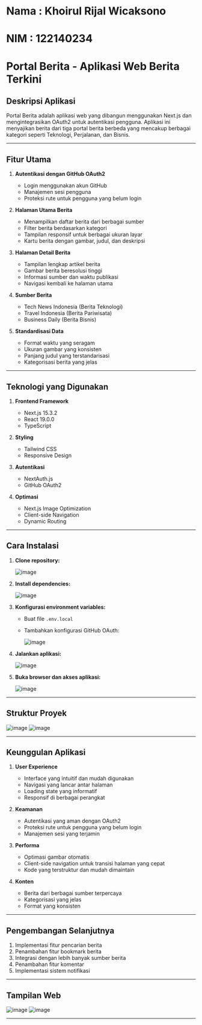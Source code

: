 # Nama : Khoirul Rijal Wicaksono
# NIM : 122140234

# Portal Berita - Aplikasi Web Berita Terkini

## Deskripsi Aplikasi

Portal Berita adalah aplikasi web yang dibangun menggunakan Next.js dan mengintegrasikan OAuth2 untuk autentikasi pengguna. Aplikasi ini menyajikan berita dari tiga portal berita berbeda yang mencakup berbagai kategori seperti Teknologi, Perjalanan, dan Bisnis.

---

## Fitur Utama

1. **Autentikasi dengan GitHub OAuth2**

   * Login menggunakan akun GitHub
   * Manajemen sesi pengguna
   * Proteksi rute untuk pengguna yang belum login

2. **Halaman Utama Berita**

   * Menampilkan daftar berita dari berbagai sumber
   * Filter berita berdasarkan kategori
   * Tampilan responsif untuk berbagai ukuran layar
   * Kartu berita dengan gambar, judul, dan deskripsi

3. **Halaman Detail Berita**

   * Tampilan lengkap artikel berita
   * Gambar berita beresolusi tinggi
   * Informasi sumber dan waktu publikasi
   * Navigasi kembali ke halaman utama

4. **Sumber Berita**

   * Tech News Indonesia (Berita Teknologi)
   * Travel Indonesia (Berita Pariwisata)
   * Business Daily (Berita Bisnis)

5. **Standardisasi Data**

   * Format waktu yang seragam
   * Ukuran gambar yang konsisten
   * Panjang judul yang terstandarisasi
   * Kategorisasi berita yang jelas

---

## Teknologi yang Digunakan

1. **Frontend Framework**

   * Next.js 15.3.2
   * React 19.0.0
   * TypeScript

2. **Styling**

   * Tailwind CSS
   * Responsive Design

3. **Autentikasi**

   * NextAuth.js
   * GitHub OAuth2

4. **Optimasi**

   * Next.js Image Optimization
   * Client-side Navigation
   * Dynamic Routing

---

## Cara Instalasi

1. **Clone repository:**
   
   ![image](https://github.com/user-attachments/assets/2aec4922-2e0f-4080-9ece-ddc08242c921)

3. **Install dependencies:**
   
   ![image](https://github.com/user-attachments/assets/e2521276-93ea-4825-870b-1918f03d3d05)

5. **Konfigurasi environment variables:**

   * Buat file `.env.local`
   * Tambahkan konfigurasi GitHub OAuth:
     
     ![image](https://github.com/user-attachments/assets/f9c0caee-1c1b-4f62-bea1-c5d806042547)

6. **Jalankan aplikasi:**
   
   ![image](https://github.com/user-attachments/assets/083b39d5-6036-4675-a6ce-339d8a7526dc)

8. **Buka browser dan akses aplikasi:**
   
   ![image](https://github.com/user-attachments/assets/1479d996-6096-45a0-9c16-67140a8afcc3)

---

## Struktur Proyek

![image](https://github.com/user-attachments/assets/25a987ab-81b9-4496-9023-723b8f6e2e4d)
![image](https://github.com/user-attachments/assets/4098d16d-e7bb-4a64-89a7-981c5ba095f5)

---

## Keunggulan Aplikasi

1. **User Experience**

   * Interface yang intuitif dan mudah digunakan
   * Navigasi yang lancar antar halaman
   * Loading state yang informatif
   * Responsif di berbagai perangkat

2. **Keamanan**

   * Autentikasi yang aman dengan OAuth2
   * Proteksi rute untuk pengguna yang belum login
   * Manajemen sesi yang terjamin

3. **Performa**

   * Optimasi gambar otomatis
   * Client-side navigation untuk transisi halaman yang cepat
   * Kode yang terstruktur dan mudah dimaintain

4. **Konten**

   * Berita dari berbagai sumber terpercaya
   * Kategorisasi yang jelas
   * Format yang konsisten

---

## Pengembangan Selanjutnya

1. Implementasi fitur pencarian berita
2. Penambahan fitur bookmark berita
3. Integrasi dengan lebih banyak sumber berita
4. Penambahan fitur komentar
5. Implementasi sistem notifikasi

---

## Tampilan Web

![image](https://github.com/user-attachments/assets/c422d27c-920a-43a9-806d-5e7cf71156e0)
![image](https://github.com/user-attachments/assets/1a301430-918e-4356-8d72-99c664524f86)

---
